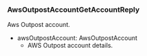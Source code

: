 ### AwsOutpostAccountGetAccountReply
Aws Outpost account.

- awsOutpostAccount: AwsOutpostAccount
  - AWS Outpost account details.
